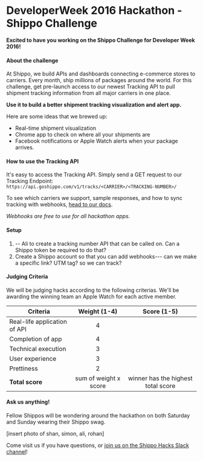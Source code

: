 # DeveloperWeek 2016 Hackathon - Shippo Challenge

**Excited to have you working on the Shippo Challenge for Developer Week 2016!** 

#### About the challenge
At Shippo, we build APIs and dashboards connecting e-commerce stores to carriers. Every month, ship millions of packages around the world. For this challenge, get pre-launch access to our newest Tracking API to pull shipment tracking information from all major carriers in one place. 

**Use it to build a better shipment tracking visualization and alert app.**

Here are some ideas that we brewed up:

* Real-time shipment visualization
* Chrome app to check on where all your shipments are
* Facebook notifications or Apple Watch alerts when your package arrives.

#### How to use the Tracking API
It's easy to access the Tracking API. Simply send a GET request to our Tracking Endpoint: `https://api.goshippo.com/v1/tracks/<CARRIER>/<TRACKING-NUMBER>/`

To see which carriers we support, sample responses, and how to sync tracking with webhooks, [head to our docs](http://r.goshippo.com/tracking-api-docs).

*Webhooks are free to use for all hackathon apps.*

#### Setup
1. -- Ali to create a tracking number API that can be called on. Can a Shippo token be required to do that? 
2. Create a Shippo account so that you can add webhooks--- can we make a specific link? UTM tag? so we can track? 

#### Judging Criteria
We will be judging hacks according to the following criterias. We'll be awarding the winning team an Apple Watch for each active member.

Criteria | Weight (1-4) | Score (1-5)
------------ | :-------------: | :------------:
Real-life application of API | 4 | 
Completion of app | 4  | 
Technical execution | 3 |
User experience | 3
Prettiness | 2
**Total score** | sum of weight x score | winner has the highest total score


#### Ask us anything!
Fellow Shippos will be wondering around the hackathon on both Saturday and Sunday wearing their Shippo swag. 

[insert photo of shan, simon, ali, rohan]

Come visit us if you have questions, or [join us on the Shippo Hacks Slack channel](http://goo.gl/forms/KYKhUUWbF5)!